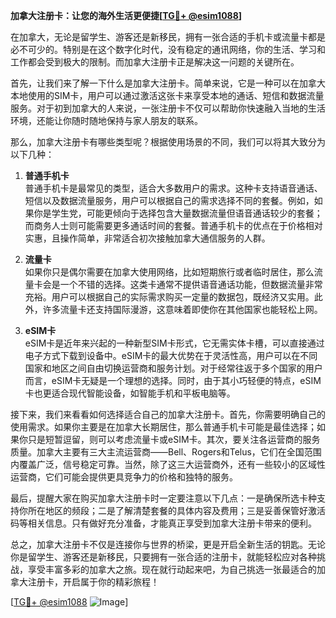 **加拿大注册卡：让您的海外生活更便捷[[TG💪+ @esim1088](https://t.me/s/esim1088)]**

在加拿大，无论是留学生、游客还是新移民，拥有一张合适的手机卡或流量卡都是必不可少的。特别是在这个数字化时代，没有稳定的通讯网络，你的生活、学习和工作都会受到极大的限制。而加拿大注册卡正是解决这一问题的关键所在。

首先，让我们来了解一下什么是加拿大注册卡。简单来说，它是一种可以在加拿大本地使用的SIM卡，用户可以通过激活这张卡来享受本地的通话、短信和数据流量服务。对于初到加拿大的人来说，一张注册卡不仅可以帮助你快速融入当地的生活环境，还能让你随时随地保持与家人朋友的联系。

那么，加拿大注册卡有哪些类型呢？根据使用场景的不同，我们可以将其大致分为以下几种：

1. **普通手机卡**  
   普通手机卡是最常见的类型，适合大多数用户的需求。这种卡支持语音通话、短信以及数据流量服务，用户可以根据自己的需求选择不同的套餐。例如，如果你是学生党，可能更倾向于选择包含大量数据流量但语音通话较少的套餐；而商务人士则可能需要更多通话时间的套餐。普通手机卡的优点在于价格相对实惠，且操作简单，非常适合初次接触加拿大通信服务的人群。

2. **流量卡**  
   如果你只是偶尔需要在加拿大使用网络，比如短期旅行或者临时居住，那么流量卡会是一个不错的选择。这类卡通常不提供语音通话功能，但数据流量非常充裕。用户可以根据自己的实际需求购买一定量的数据包，既经济又实用。此外，许多流量卡还支持国际漫游，这意味着即使你在其他国家也能轻松上网。

3. **eSIM卡**  
   eSIM卡是近年来兴起的一种新型SIM卡形式，它无需实体卡槽，可以直接通过电子方式下载到设备中。eSIM卡的最大优势在于灵活性高，用户可以在不同国家和地区之间自由切换运营商和服务计划。对于经常往返于多个国家的用户而言，eSIM卡无疑是一个理想的选择。同时，由于其小巧轻便的特点，eSIM卡也更适合现代智能设备，如智能手机和平板电脑等。

接下来，我们来看看如何选择适合自己的加拿大注册卡。首先，你需要明确自己的使用需求。如果你主要是在加拿大长期居住，那么普通手机卡可能是最佳选择；如果你只是短暂逗留，则可以考虑流量卡或eSIM卡。其次，要关注各运营商的服务质量。加拿大主要有三大主流运营商——Bell、Rogers和Telus，它们在全国范围内覆盖广泛，信号稳定可靠。当然，除了这三大运营商外，还有一些较小的区域性运营商，它们可能会提供更具竞争力的价格和独特的服务。

最后，提醒大家在购买加拿大注册卡时一定要注意以下几点：一是确保所选卡种支持你所在地区的频段；二是了解清楚套餐的具体内容及费用；三是妥善保管好激活码等相关信息。只有做好充分准备，才能真正享受到加拿大注册卡带来的便利。

总之，加拿大注册卡不仅是连接你与世界的桥梁，更是开启全新生活的钥匙。无论你是留学生、游客还是新移民，只要拥有一张合适的注册卡，就能轻松应对各种挑战，享受丰富多彩的加拿大之旅。现在就行动起来吧，为自己挑选一张最适合的加拿大注册卡，开启属于你的精彩旅程！

[[TG💪+ @esim1088](https://t.me/s/esim1088) ![Image](https://i.postimg.cc/4NQfJmqS/Snipaste-2025-05-13-00-14-12.png)]